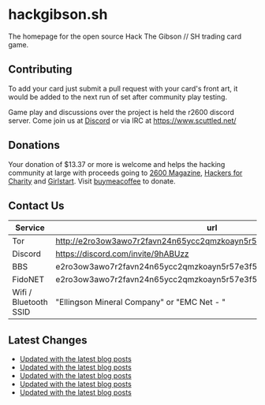 # hackgibson.sh
The homepage for the open source Hack The Gibson // SH trading card game.


## Contributing

To add your card just submit a pull request with your card's front art, it would be added to the next run of set after community play testing.

Game play and discussions over the project is held the r2600 discord server. Come join us at [Discord](https://discord.com/invite/9hABUzz) or via IRC at https://www.scuttled.net/


## Donations

Your donation of $13.37 or more is welcome and helps the hacking community at large with proceeds going to [2600 Magazine](https://2600.com/), [Hackers for Charity](https://hackersforcharity.org) and [Girlstart](https://girlstart.org).  Visit [buymeacoffee](https://www.buymeacoffee.com/hackgibson.sh) to donate.


## Contact Us

Service | url
-|-
Tor | http://e2ro3ow3awo7r2favn24n65ycc2qmzkoayn5r57e3f56nvjwdcgg32ad.onion
Discord | https://discord.com/invite/9hABUzz
BBS | e2ro3ow3awo7r2favn24n65ycc2qmzkoayn5r57e3f56nvjwdcgg32ad.onion:23
FidoNET | e2ro3ow3awo7r2favn24n65ycc2qmzkoayn5r57e3f56nvjwdcgg32ad.onion:24554
Wifi / Bluetooth SSID | "Ellingson Mineral Company" or "EMC Net - <fidonet address>"

## Latest Changes
<!-- BLOG-POST-LIST:START -->
- [Updated with the latest blog posts](https://github.com/DFW2600/hackgibson.sh/commit/a9bda9b9902b3213522e9c8cc0e51ecf0b2eef4a)
- [Updated with the latest blog posts](https://github.com/DFW2600/hackgibson.sh/commit/7ba80c68f5a21e5eae6faebabc165e7d6e6666fc)
- [Updated with the latest blog posts](https://github.com/DFW2600/hackgibson.sh/commit/a64a8aabf3cac95e390a579dd06818b789f88e71)
- [Updated with the latest blog posts](https://github.com/DFW2600/hackgibson.sh/commit/b645a08fa928893b2ffe2806477d51bcdda09e51)
- [Updated with the latest blog posts](https://github.com/DFW2600/hackgibson.sh/commit/b0012366b10f3f486261f7cd620405e21927a6aa)
<!-- BLOG-POST-LIST:END -->
